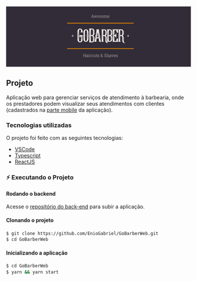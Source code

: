 <p align="center">
  <img src="https://github.com/EnioGabriel/appgobarber/blob/master/logo.png" alt="GoBarber logo"/>
</p>

## Projeto

Aplicação web para gerenciar serviços de atendimento à barbearia, onde os prestadores podem visualizar seus atendimentos com clientes (cadastrados na [parte mobile](https://github.com/EnioGabriel/GoBarberWeb) da aplicação).

### Tecnologias utilizadas

O projeto foi feito com as seguintes tecnologias:

- [VSCode](https://code.visualstudio.com/)
- [Typescript](https://www.typescriptlang.org/)
- [ReactJS](https://reactnative.dev/)

### :zap: Executando o Projeto

#### Rodando o backend 
Acesse o [repositório do back-end](https://github.com/EnioGabriel/GoBarberBackEnd) para subir a aplicação.

#### Clonando o projeto
```sh
$ git clone https://github.com/EnioGabriel/GoBarberWeb.git
$ cd GoBarberWeb
```
#### Inicializando a aplicação
```sh
$ cd GoBarberWeb
$ yarn && yarn start
```
